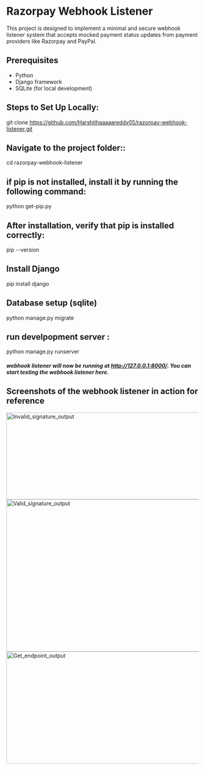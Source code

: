 # Razorpay Webhook Listener
This project is designed to implement a minimal and secure webhook listener system that accepts mocked payment status updates from payment providers like Razorpay and PayPal. 

## Prerequisites
- Python
- Django framework
- SQLite (for local development)

## Steps to Set Up Locally: 
git clone https://github.com/Harshithaaaaareddy05/razorpay-webhook-listener.git

## Navigate to the project folder::
cd razorpay-webhook-listener

## if pip is not installed, install it by running the following command:
python get-pip.py
## After installation, verify that pip is installed correctly: 
pip --version

## Install Django
pip install django

## Database setup (sqlite)
python manage.py migrate

## run develpopment server :
python manage.py runserver
##### webhook listener will now be running at http://127.0.0.1:8000/. You can start testing the webhook listener here.


## Screenshots of the webhook listener in action for reference
<img width="562" height="227" alt="Invalid_signature_output" src="https://github.com/user-attachments/assets/906483b4-01e6-4ead-a283-63b381db5f49" />
<img width="745" height="398" alt="Valid_signature_output" src="https://github.com/user-attachments/assets/8b2d6e63-9023-4278-89e7-f512aa9233d9" />
<img width="575" height="293" alt="Get_endpoint_output" src="https://github.com/user-attachments/assets/4d7b4ca4-f72f-4162-9d72-bc2b24751bc7" />

